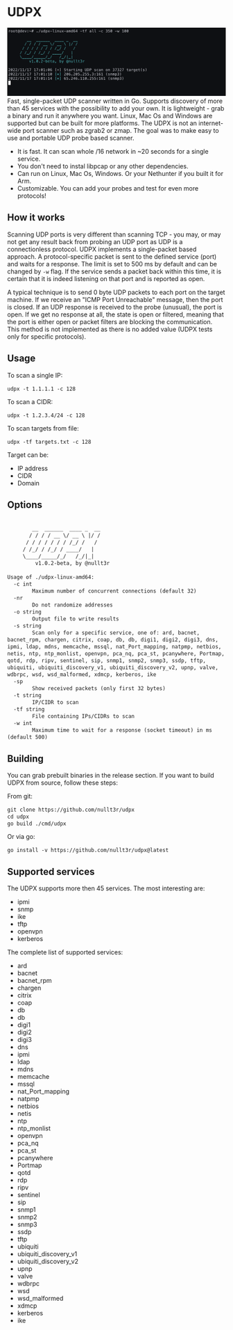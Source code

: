 # UDPX
![Alt text](screenshots/showcase.png)
Fast, single-packet UDP scanner written in Go. Supports discovery of more than 45 services with the possibility to add your own. It is lightweight - grab a binary and run it anywhere you want. Linux, Mac Os and Windows are supported but can be built for more platforms. The UDPX is not an internet-wide port scanner such as zgrab2 or zmap. The goal was to make easy to use and portable UDP probe based scanner.

* It is fast. It can scan whole /16 network in ~20 seconds for a single service.
* You don't need to instal libpcap or any other dependencies.
* Can run on Linux, Mac Os, Windows. Or your Nethunter if you built it for Arm.
* Customizable. You can add your probes and test for even more protocols!

## How it works
Scanning UDP ports is very different than scanning TCP - you may, or may not get any result back from probing an UDP port as UDP is a connectionless protocol. UDPX implements a single-packet based approach. A protocol-specific packet is sent to the defined service (port) and waits for a response. The limit is set to 500 ms by default and can be changed by `-w` flag. If the service sends a packet back within this time, it is certain that it is indeed listening on that port and is reported as open.

A typical technique is to send 0 byte UDP packets to each port on the target machine. If we receive an "ICMP Port Unreachable" message, then the port is closed. If an UDP response is received to the probe (unusual), the port is open. If we get no response at all, the state is open or filtered, meaning that the port is either open or packet filters are blocking the communication. This method is not implemented as there is no added value (UDPX tests only for specific protocols).

## Usage

To scan a single IP:
```
udpx -t 1.1.1.1 -c 128
```

To scan a CIDR:
```
udpx -t 1.2.3.4/24 -c 128
```

To scan targets from file:
```
udpx -tf targets.txt -c 128
```

Target can be:
* IP address
* CIDR
* Domain

## Options
```

        __  ______  ____ _  __
       / / / / __ \/ __ \ |/ /
      / / / / / / / /_/ /   /
     / /_/ / /_/ / ____/   |
     \____/_____/_/   /_/|_|
         v1.0.2-beta, by @nullt3r

Usage of ./udpx-linux-amd64:
  -c int
    	Maximum number of concurrent connections (default 32)
  -nr
    	Do not randomize addresses
  -o string
    	Output file to write results
  -s string
    	Scan only for a specific service, one of: ard, bacnet, bacnet_rpm, chargen, citrix, coap, db, db, digi1, digi2, digi3, dns, ipmi, ldap, mdns, memcache, mssql, nat_Port_mapping, natpmp, netbios, netis, ntp, ntp_monlist, openvpn, pca_nq, pca_st, pcanywhere, Portmap, qotd, rdp, ripv, sentinel, sip, snmp1, snmp2, snmp3, ssdp, tftp, ubiquiti, ubiquiti_discovery_v1, ubiquiti_discovery_v2, upnp, valve, wdbrpc, wsd, wsd_malformed, xdmcp, kerberos, ike
  -sp
    	Show received packets (only first 32 bytes)
  -t string
    	IP/CIDR to scan
  -tf string
    	File containing IPs/CIDRs to scan
  -w int
    	Maximum time to wait for a response (socket timeout) in ms (default 500)
```

## Building
You can grab prebuilt binaries in the release section. If you want to build UDPX from source, follow these steps:

From git:
```
git clone https://github.com/nullt3r/udpx
cd udpx
go build ./cmd/udpx
```
Or via go:
```
go install -v https://github.com/nullt3r/udpx@latest
```

## Supported services
The UDPX supports more then 45 services. The most interesting are:
* ipmi
* snmp
* ike
* tftp
* openvpn
* kerberos

The complete list of supported services:
* ard
* bacnet
* bacnet_rpm
* chargen
* citrix
* coap
* db
* db
* digi1
* digi2
* digi3
* dns
* ipmi
* ldap
* mdns
* memcache
* mssql
* nat_Port_mapping
* natpmp
* netbios
* netis
* ntp
* ntp_monlist
* openvpn
* pca_nq
* pca_st
* pcanywhere
* Portmap
* qotd
* rdp
* ripv
* sentinel
* sip
* snmp1
* snmp2
* snmp3
* ssdp
* tftp
* ubiquiti
* ubiquiti_discovery_v1
* ubiquiti_discovery_v2
* upnp
* valve
* wdbrpc
* wsd
* wsd_malformed
* xdmcp
* kerberos
* ike